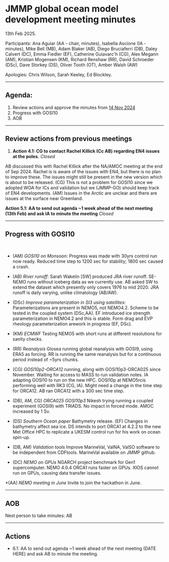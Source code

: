 # JMMP global ocean model development meeting minutes

13th Feb 2025.

Participants: Ana Aguiar (AA - chair, minutes), Isabella Ascione (IA - minutes), Mike Bell (MB), Adam Blaker (AB), Diego Bruciaferri (DB), Daley Calvert (DC), Emma Fiedler (EF), Catherine Guiavarc'h (CG), Alex Megann (AM), Kristian Mogensen (KM), Richard Renshaw (RR), David Schroeder (DSc), Dave Storkey (DS), Oliver Tooth (OT), Amber Walsh (AW)

Apologies: Chris Wilson, Sarah Keeley, Ed Blockley.

----------

## Agenda:
1. Review actions and approve the minutes from [14 Nov 2024](https://github.com/JMMP-Group/GO_coordination/blob/main/meetings/minutes_14Nov2024.md)
2. Progress with GOSI10
3. AOB

----------

## Review actions from previous meetings

1. **Action 4.1: CG to contact Rachel Killick (Cc AB) regarding EN4 issues at the poles.** _Closed_

AB discussed this with Rachel Killick after the NA/AMOC meeting at the end of Sep 2024. Rachel is is aware of the issues with EN4, but there is no plan to improve these. The issues might still be present in the new version which is about to be released. (CG) This is not a problem for GOSI10 since we adopted WOA for ICs and validation but we (JMMP-GO) should keep track of EN4 developments. (AM) Issues in the Arctic are unclear and there are issues at the surface near Greenland.  

**Action 5.1: AA to send out agenda ~1 week ahead of the next meeting (13th Feb) and ask IA to minute the meeting** _Closed_

----------

## Progress with GOSI10

</br>

* (AM) _GOSI10 on Monsoon_: Progress was made with 30yrs control run now ready. Reduced time step to 1200 sec for stability; 1800 sec caused a crash.
 
* (AB) _River runoff_: Sarah Wakelin [SW] produced JRA river runoff. SE-NEMO runs without iceberg data as we currently use. AB asked SW to extend the dataset which presently only covers 1976 to mid 2020. JRA runoff is daily varying, unlike climatology (AB/AW).
 
* (DSc) _Improve parameterization in SI3 using satellites_: Parameterizations are present in NEMO5, not NEMO4.2. Scheme to be tested in the coupled system (DSc,AA). EF introduced ice strength parameterization in NEMO4.2 and this is stable. Form drag and EVP rheology parameterization arework in progress (EF, DSc).
 
* (KM) _ECMWF_ Testing NEMO5 with short runs at different resolutions for sanity checks.
 
* (RR) _Reanalysis_ Glosea running global reanalysis with GOSI9, using ERA5 as forcing. RR is running the same reanalysis but for a continuous period instead of ~5yrs chunks.
 
* (CG) _GOSI10p2-ORCA12_ running, along with GOSI10p3-ORCA025 since November. Waiting for access to MASS to run validation notes. IA adapting GOSI10 to run on the new HPC. GOSI10p at NEMO5rcis performing well with RK3 (CG, IA). Might need a change in the time step for ORCA12. AB ran ORCA12 with a 300 sec time step.

* (DB), AM, CG) _ORCA025 GOSI10p3_ Nikesh trying running a coupled experiment (GOSI9) with TRIADS. No impact in forced mode. AMOC increased by 1 Sv.
 
* (DS) _Southern Ocean paper_ Bathymetry release. (EF) Changes in bathymetry affect sea ice. DS intends to port ORCA1 at 4.2.2 to the new Met Office HPC to replicate a UKESM control run for his work on ocean spin-up.
 
* (DB, AM) _Validation tools_ Improve MarineVal, ValNA, ValSO software to be independent from CDFtools. MarineVal available on JMMP github.
 
* (DC) _NEMO on GPUs_ NGARCH project benchmark for Gen1 supercomputer. NEMO 4.0.4 ORCA1 runs faster on GPUs. XIOS cannot run on GPUs, causing data transfer issues.
 
*(AA) _NEMO meeting in June_ Invite to join the hackathon in June.

----------

## AOB 

Next person to take minutes: AB

----------

## Actions

* 6.1: AA to send out agenda ~1 week ahead of the next meeting (DATE HERE) and ask AB to minute the meeting.
